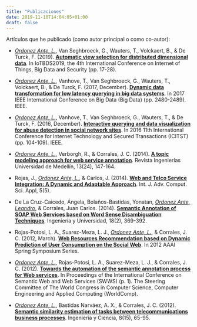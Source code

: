 ```yaml
---
title: "Publicaciones"
date: 2019-11-10T14:04:05+01:00
draft: false
---
```


Artículos que he publicado (como autor principal o como co-autor):

* *[Ordonez Ante, L.](https://scholar.google.be/citations?user=kxSgexYAAAAJ&hl=en)*, Van Seghbroeck, G., Wauters, T., Volckaert, B., & De Turck, F. (2019). [**Automatic view selection for distributed dimensional data**](https://www.scitepress.org/PublicationsDetail.aspx?ID=WSrr2zJdAbw%3d&t=1). In IoTBDS2019, the 4th International Conference on Internet of Things, Big Data and Security (pp. 17-28). 

* *[Ordonez Ante, L.](https://scholar.google.be/citations?user=kxSgexYAAAAJ&hl=en)*, Vanhove, T., Van Seghbroeck, G., Wauters, T., Volckaert, B., & De Turck, F. (2017, December). [**Dynamic data transformation for low latency querying in big data systems**](https://ieeexplore.ieee.org/abstract/document/8258206). In 2017 IEEE International Conference on Big Data (Big Data) (pp. 2480-2489). IEEE.

* *[Ordonez Ante, L.](https://scholar.google.be/citations?user=kxSgexYAAAAJ&hl=en)*, Vanhove, T., Van Seghbroeck, G., Wauters, T., & De Turck, F. (2016, December). [**Interactive querying and data visualization for abuse detection in social network sites**](https://ieeexplore.ieee.org/abstract/document/7856676). In 2016 11th International Conference for Internet Technology and Secured Transactions (ICITST) (pp. 104-109). IEEE.

* *[Ordonez Ante, L.](https://scholar.google.be/citations?user=kxSgexYAAAAJ&hl=en)*, Verborgh, R., & Corrales, J. C. (2014). [**A topic modeling approach for web service annotation**](http://www.scielo.org.co/scielo.php?script=sci_arttext&pid=S1692-33242014000100011). Revista Ingenierías Universidad de Medellín, 13(24), 147-164.

* Rojas, J., *[Ordonez Ante, L.](https://scholar.google.be/citations?user=kxSgexYAAAAJ&hl=en)*, & Carlos, J. (2014). [**Web and Telco Service Integration: A Dynamic and Adaptable Approach**](http://citeseerx.ist.psu.edu/viewdoc/summary?doi=10.1.1.680.4040). Int. J. Adv. Comput. Sci. Appl, 5(5).

* De La Cruz-Caicedo, Ángela, Bolaños-Bastidas, Yonatan, [*Ordonez Ante, Leandro*](https://scholar.google.be/citations?user=kxSgexYAAAAJ&hl=en), & Corrales, Juan Carlos. (2014). [**Semantic Annotation of SOAP Web Services based on Word Sense Disambiguation Techniques**](http://www.scielo.org.co/scielo.php?script=sci_arttext&pid=S0123-21262014000200009). Ingeniería y Universidad, 18(2), 369-392.

* Rojas-Potosi, L. A., Suarez-Meza, L. J., *[Ordonez Ante, L.](https://scholar.google.be/citations?user=kxSgexYAAAAJ&hl=en)*, & Corrales, J. C. (2012, March). [**Web Resources Recommendation based on Dynamic Prediction of User Consumption on the Social Web**](https://www.aaai.org/ocs/index.php/SSS/SSS12/paper/viewPaper/4348). In 2012 AAAI Spring Symposium Series.

* *[Ordonez Ante, L.](https://scholar.google.be/citations?user=kxSgexYAAAAJ&hl=en)*, Rojas-Potosi, L. A., Suarez-Meza, L. J., & Corrales, J. C. (2012). [**Towards the automation of the semantic annotation process for Web services**](https://search.proquest.com/docview/1425876752?accountid=11077). In Proceedings of the International Conference on Semantic Web and Web Services (SWWS) (p. 1). The Steering Committee of The World Congress in Computer Science, Computer Engineering and Applied Computing (WorldComp).

* *[Ordonez Ante, L.](https://scholar.google.be/citations?user=kxSgexYAAAAJ&hl=en)*, Bastidas Narváez, A. X., & Corrales, J. C. (2012). [**Semantic similarity estimation of tasks between telecommunications business processes**](http://www.scielo.org.co/scielo.php?pid=S1794-91652012000100004&script=sci_arttext&tlng=pt). Ingeniería y Ciencia, 8(15), 65-95.
